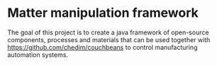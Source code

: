# Matter manipulation framework

The goal of this project is to create a java framework of open-source components, processes and materials
that can be used together with https://github.com/chedim/couchbeans to control manufacturing automation systems.
